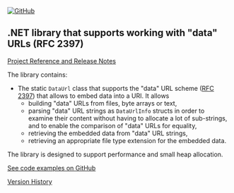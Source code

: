 [![GitHub](https://img.shields.io/github/license/FolkerKinzel/MimeTypes)](https://github.com/FolkerKinzel/MimeTypes/blob/master/LICENSE)


## .NET library that supports working with "data" URLs (RFC 2397)

[Project Reference and Release Notes](https://github.com/FolkerKinzel/Uris/releases/tag/v5.2.1)

The library contains:
- The static `DataUrl` class that supports the "data" URL scheme ([RFC 2397](https://datatracker.ietf.org/doc/html/rfc2397)) that allows to embed data into a URI.  It allows 
  - building "data" URLs from files, byte arrays or text,
  - parsing "data" URL strings as `DataUrlInfo` structs in order to examine their content without having to allocate a lot of sub-strings, and to enable the comparison of "data" URLs for equality,
  - retrieving the embedded data from "data" URL strings,
  - retrieving an appropriate file type extension for the embedded data.

The library is designed to support performance and small heap allocation.

[See code examples on GitHub](https://github.com/FolkerKinzel/Uris)

[Version History](https://github.com/FolkerKinzel/Uris/releases)



